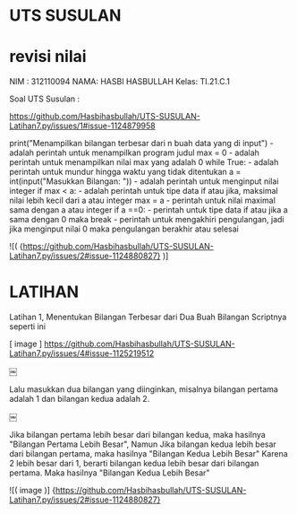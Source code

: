 # UTS SUSULAN
# revisi nilai

NIM : 312110094
NAMA: HASBI HASBULLAH
Kelas: TI.21.C.1

Soal UTS Susulan :

https://github.com/Hasbihasbullah/UTS-SUSULAN-Latihan7.py/issues/1#issue-1124879958

print("Menampilkan bilangan terbesar dari n buah data yang di input") - adalah perintah untuk menampilkan program judul max = 0 - adalah perintah untuk menampilkan nilai max yang adalah 0 while True: - adalah perintah untuk mundur hingga waktu yang tidak ditentukan a = int(input("Masukkan Bilangan: ")) - adalah perintah untuk menginput nilai integer if max < a: - adalah perintah untuk tipe data if atau jika, maksimal nilai lebih kecil dari a atau integer max = a - perintah untuk nilai maximal sama dengan a atau integer if a ==0: - perintah untuk tipe data if atau jika a sama dengan 0 maka break - perintah untuk mengakhiri pengulangan, jadi jika menginput nilai 0 maka pengulangan berakhir atau selesai 


![( {https://github.com/Hasbihasbullah/UTS-SUSULAN-Latihan7.py/issues/2#issue-1124880827} )]

# LATIHAN

Latihan 1, Menentukan Bilangan Terbesar dari Dua Buah Bilangan
Scriptnya seperti ini

[ image ] https://github.com/Hasbihasbullah/UTS-SUSULAN-Latihan7.py/issues/4#issue-1125219512

￼

Lalu masukkan dua bilangan yang diinginkan, misalnya bilangan pertama adalah 1 dan bilangan kedua adalah 2.

￼

Jika bilangan pertama lebih besar dari bilangan kedua, maka hasilnya "Bilangan Pertama Lebih Besar", Namun Jika bilangan kedua lebih besar dari bilangan pertama, maka hasilnya "Bilangan Kedua Lebih Besar" Karena 2 lebih besar dari 1, berarti bilangan kedua lebih besar dari bilangan pertama. Maka hasilnya "Bilangan Kedua Lebih Besar"

![( image )] {https://github.com/Hasbihasbullah/UTS-SUSULAN-Latihan7.py/issues/2#issue-1124880827}
